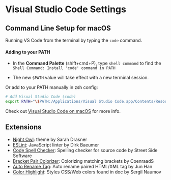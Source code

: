# Visual Studio Code Settings #

## Command Line Setup for macOS ##

Running VS Code from the terminal by typing the `code` command.

#### Adding to your PATH ####

*  In the **Command Palette** (shift+cmd+P), type `shell command` to find the `Shell Command: Install 'code' command in PATH`

*  The new `$PATH` value will take effect with a new terminal session.

Or add to your PATH manually in zsh config:

```zsh
# Add Visual Studio Code (code)
export PATH="\$PATH:/Applications/Visual Studio Code.app/Contents/Resources/app/bin"
```

Check out [Visual Studio Code on macOS](https://code.visualstudio.com/docs/setup/mac) for more info.

## Extensions ##

*  [Night Owl](https://marketplace.visualstudio.com/items?itemName=sdras.night-owl): theme by Sarah Drasner
*  [ESLint](https://marketplace.visualstudio.com/items?itemName=dbaeumer.vscode-eslint): JavaScript linter by Dirk Baeumer
*  [Code Spell Checker](https://marketplace.visualstudio.com/items?itemName=streetsidesoftware.code-spell-checker): Spelling checker for source code by Street Side Software
*  [Bracket Pair Colorizer](https://marketplace.visualstudio.com/items?itemName=CoenraadS.bracket-pair-colorizer): Colorizing matching brackets by CoenraadS
*  [Auto Rename Tag](https://marketplace.visualstudio.com/items?itemName=formulahendry.auto-rename-tag): Auto rename paired HTML/XML tag by Jun Han
*  [Color Highlight](https://marketplace.visualstudio.com/items?itemName=naumovs.color-highlight): Styles CSS/Web colors found in doc by Sergil Naumov




